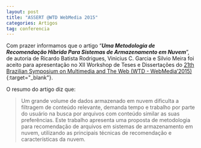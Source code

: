 ```yaml
---
layout: post
title: "ASSERT @WTD WebMedia 2015"
categories: Artigos
tag: conferencia
---
```


Com prazer informamos que o artigo “_**Uma Metodologia de Recomendação Híbrida Para Sistemas de Armazenamento em Nuvem**_”, de autoria de Ricardo Batista Rodrigues, Vinicius C. Garcia e Silvio Meira foi aceito para apresentação no XII Workshop de Teses e Dissertações do [21th Brazilian Symposium on Multimedia and The Web (WTD - WebMedia’2015)](http://webmedia.icomp.ufam.edu.br/){:target="_blank"}.

O resumo do artigo diz que:

> Um grande volume de dados armazenado em nuvem dificulta a filtragem de conteúdo relevante, demanda tempo e trabalho por parte do usuário na busca por arquivos com conteúdo similar as suas preferências. Este trabalho apresenta uma proposta de metodologia para recomendação de arquivos em sistemas de armazenamento em nuvem, utilizando as principais técnicas de recomendação e características da nuvem.